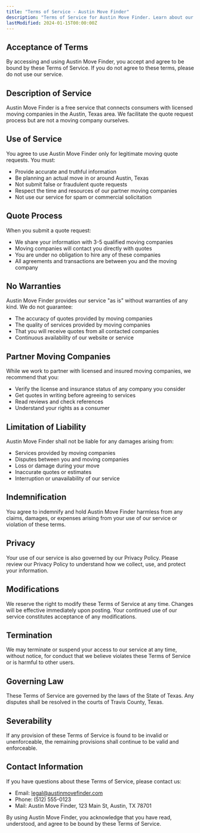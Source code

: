 ```yaml
---
title: "Terms of Service - Austin Move Finder"
description: "Terms of Service for Austin Move Finder. Learn about our terms and conditions for using our moving quote service."
lastModified: 2024-01-15T00:00:00Z
---
```


## Acceptance of Terms

By accessing and using Austin Move Finder, you accept and agree to be bound by these Terms of Service. If you do not agree to these terms, please do not use our service.

## Description of Service

Austin Move Finder is a free service that connects consumers with licensed moving companies in the Austin, Texas area. We facilitate the quote request process but are not a moving company ourselves.

## Use of Service

You agree to use Austin Move Finder only for legitimate moving quote requests. You must:

- Provide accurate and truthful information
- Be planning an actual move in or around Austin, Texas
- Not submit false or fraudulent quote requests
- Respect the time and resources of our partner moving companies
- Not use our service for spam or commercial solicitation

## Quote Process

When you submit a quote request:

- We share your information with 3-5 qualified moving companies
- Moving companies will contact you directly with quotes
- You are under no obligation to hire any of these companies
- All agreements and transactions are between you and the moving company

## No Warranties

Austin Move Finder provides our service "as is" without warranties of any kind. We do not guarantee:

- The accuracy of quotes provided by moving companies
- The quality of services provided by moving companies
- That you will receive quotes from all contacted companies
- Continuous availability of our website or service

## Partner Moving Companies

While we work to partner with licensed and insured moving companies, we recommend that you:

- Verify the license and insurance status of any company you consider
- Get quotes in writing before agreeing to services
- Read reviews and check references
- Understand your rights as a consumer

## Limitation of Liability

Austin Move Finder shall not be liable for any damages arising from:

- Services provided by moving companies
- Disputes between you and moving companies
- Loss or damage during your move
- Inaccurate quotes or estimates
- Interruption or unavailability of our service

## Indemnification

You agree to indemnify and hold Austin Move Finder harmless from any claims, damages, or expenses arising from your use of our service or violation of these terms.

## Privacy

Your use of our service is also governed by our Privacy Policy. Please review our Privacy Policy to understand how we collect, use, and protect your information.

## Modifications

We reserve the right to modify these Terms of Service at any time. Changes will be effective immediately upon posting. Your continued use of our service constitutes acceptance of any modifications.

## Termination

We may terminate or suspend your access to our service at any time, without notice, for conduct that we believe violates these Terms of Service or is harmful to other users.

## Governing Law

These Terms of Service are governed by the laws of the State of Texas. Any disputes shall be resolved in the courts of Travis County, Texas.

## Severability

If any provision of these Terms of Service is found to be invalid or unenforceable, the remaining provisions shall continue to be valid and enforceable.

## Contact Information

If you have questions about these Terms of Service, please contact us:

- Email: legal@austinmovefinder.com
- Phone: (512) 555-0123
- Mail: Austin Move Finder, 123 Main St, Austin, TX 78701

By using Austin Move Finder, you acknowledge that you have read, understood, and agree to be bound by these Terms of Service.